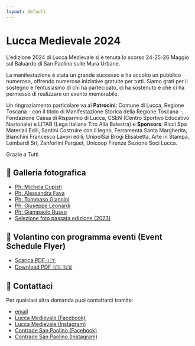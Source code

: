 ```yaml
---
layout: default
---
```

# Lucca Medievale 2024

L'edizione 2024 di Lucca Medievale si è tenuta lo scorso 24-25-26 Maggio sul Baluardo di San Paolino sulle Mura Urbane.

La manifestazione è stata un grande successo e ha accolto un pubblico numeroso, offrendo numerose iniziative gratuite per tutti. Siamo grati per il sostegno e l’entusiasmo di chi ha partecipato, ci ha sostenuto e che ci ha permesso di realizzare un evento memorabile.

Un ringraziamento particolare va ai **Patrocini**: Comune di Lucca, Regione Toscana - con il titolo di Manifestazione Storica della Regione Toscana -, Fondazione Cassa di Risparmio di Lucca, CSEN (Centro Sportivo Educativo Nazionale) e LITAB (Lega Italiana Tiro Alla Balestra) e **Sponsors**: Ricci Spa Materiali Edili, Santini Costruire con il legno, Ferramenta Santa Margherita, Bianchini Francesco Lavori edili, UnipolSai Brogi Elisabetta, Arte in Stampa, Lombardi Srl, Zanforlini Parquet, Unicoop Firenze Sezione Soci Lucca.

Grazie a Tutti

## 📸 Galleria fotografica

* [Ph: Michela Cupisti](http://tiny.cc/LM24-ph-michela-cupisti)
* [Ph: Alessandra Fava](http://tiny.cc/LM24-ph-alessandra-fava)
* [Ph: Tommaso Giannini](http://tiny.cc/LM24-ph-tommaso-giannini)
* [Ph: Giuseppe Leonardi](http://tiny.cc/LM24-ph-giuseppe-leonardi)
* [Ph: Giampaolo Russo](http://tiny.cc/LM24-ph-giampaolo-russo)
* [Selezione foto passata edizione (2023)](https://photos.app.goo.gl/21ptdnkCfC4DhzkT9)

## 📜 Volantino con programma eventi (Event Schedule Flyer)

* [Scarica PDF 🇮🇹](https://drive.google.com/file/d/1NtAmbA9Yzk9jBJholWHssdJO72FcJSxD/view?usp=sharing)
* [Download PDF 🇺🇸 🇬🇧](https://drive.google.com/file/d/1b5jr_avxlFPq7O6bTa-QNbW3VKGNdusT/view?usp=sharing)

## 📯 Contattaci

Per qualsiasi altra domanda puoi contattarci tramite:

* [email](mailto:luccamedievale@consanpaolino.org)
* [Lucca Medievale (Facebook)](https://www.facebook.com/luccamedievale/)
* [Lucca Medievale (Instagram)](https://www.instagram.com/luccamedievale/)
* [Contrade San Paolino (Facebook)](https://www.facebook.com/consanpaolino)
* [Contrade San Paolino (Instagram)](https://www.instagram.com/consanpaolino/)
